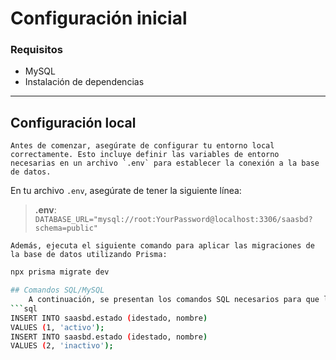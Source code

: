 # Configuración inicial

### Requisitos

- MySQL
- Instalación de dependencias

---

## Configuración local

    Antes de comenzar, asegúrate de configurar tu entorno local correctamente. Esto incluye definir las variables de entorno necesarias en un archivo `.env` para establecer la conexión a la base de datos.

En tu archivo `.env`, asegúrate de tener la siguiente línea:

> **.env**: `DATABASE_URL="mysql://root:YourPassword@localhost:3306/saasbd?schema=public"`

    Además, ejecuta el siguiente comando para aplicar las migraciones de la base de datos utilizando Prisma:

````bash
npx prisma migrate dev

## Comandos SQL/MySQL
    A continuación, se presentan los comandos SQL necesarios para que la base de datos funcione correctamente. Estos comandos agregan registros a la tabla saasbd.estado, que es esencial para el funcionamiento adecuado de la aplicación.
```sql
INSERT INTO saasbd.estado (idestado, nombre)
VALUES (1, 'activo');
INSERT INTO saasbd.estado (idestado, nombre)
VALUES (2, 'inactivo');
````
